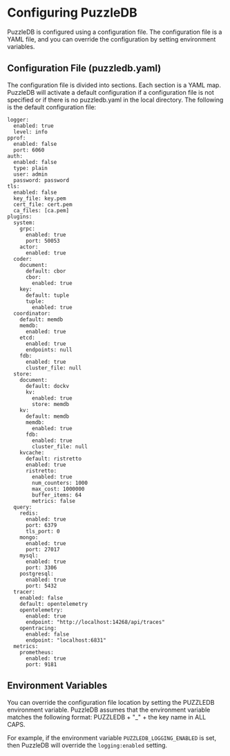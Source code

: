 # Configuring PuzzleDB

PuzzleDB is configured using a configuration file. The configuration file is a YAML file, and you can override the configuration by setting environment variables.

## Configuration File (puzzledb.yaml)

The configuration file is divided into sections. Each section is a YAML map. PuzzleDB will activate a default configuration if a configuration file is not specified or if there is no puzzledb.yaml in the local directory. The following is the default configuration file:

    logger:
      enabled: true
      level: info
    pprof:
      enabled: false
      port: 6060
    auth:
      enabled: false
      type: plain
      user: admin
      password: password
    tls:
      enabled: false
      key_file: key.pem
      cert_file: cert.pem
      ca_files: [ca.pem]
    plugins:
      system:
        grpc:
          enabled: true
          port: 50053
        actor:
          enabled: true
      coder:
        document:
          default: cbor
          cbor:
            enabled: true
        key: 
          default: tuple
          tuple:
            enabled: true
      coordinator: 
        default: memdb
        memdb:
          enabled: true
        etcd:
          enabled: true
          endpoints: null
        fdb:
          enabled: true
          cluster_file: null
      store:
        document:
          default: dockv
          kv:
            enabled: true
            store: memdb
        kv:
          default: memdb
          memdb:
            enabled: true
          fdb:
            enabled: true
            cluster_file: null
        kvcache:
          default: ristretto
          enabled: true
          ristretto:
            enabled: true
            num_counters: 1000
            max_cost: 1000000
            buffer_items: 64 
            metrics: false
      query:
        redis:
          enabled: true
          port: 6379
          tls_port: 0
        mongo:
          enabled: true
          port: 27017
        mysql:
          enabled: true
          port: 3306
        postgresql:
          enabled: true
          port: 5432
      tracer:
        enabled: false
        default: opentelemetry
        opentelemetry:
          enabled: true
          endpoint: "http://localhost:14268/api/traces"
        opentracing:
          enabled: false
          endpoint: "localhost:6831"
      metrics:
        prometheus:
          enabled: true
          port: 9181

## Environment Variables

You can override the configuration file location by setting the PUZZLEDB environment variable. PuzzleDB assumes that the environment variable matches the following format: PUZZLEDB + "\_" + the key name in ALL CAPS.

For example, if the environment variable `PUZZLEDB_LOGGING_ENABLED` is set, then PuzzleDB will override the `logging:enabled` setting.
